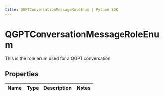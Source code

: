 ```yaml
---
title: QGPTConversationMessageRoleEnum | Python SDK
---
```


# QGPTConversationMessageRoleEnum

This is the role enum used for a QGPT conversation

## Properties

Name | Type | Description | Notes
------------ | ------------- | ------------- | -------------


